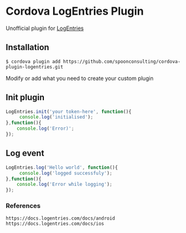 # Cordova LogEntries Plugin 

Unofficial plugin for [LogEntries](https://logentries.com)


## Installation

    $ cordova plugin add https://github.com/spoonconsulting/cordova-plugin-logentries.git

Modify or add what you need to create your custom plugin

## Init plugin
```javascript
LogEntries.init('your token-here', function(){
     console.log('initialised');
},function(){
    console.log('Error)';
});
```

## Log event
```javascript
LogEntries.log('Hello world', function(){
     console.log('logged successfuly');
},function(){
    console.log('Error while logging');
});
```
### References

```
https://docs.logentries.com/docs/android
https://docs.logentries.com/docs/ios
```